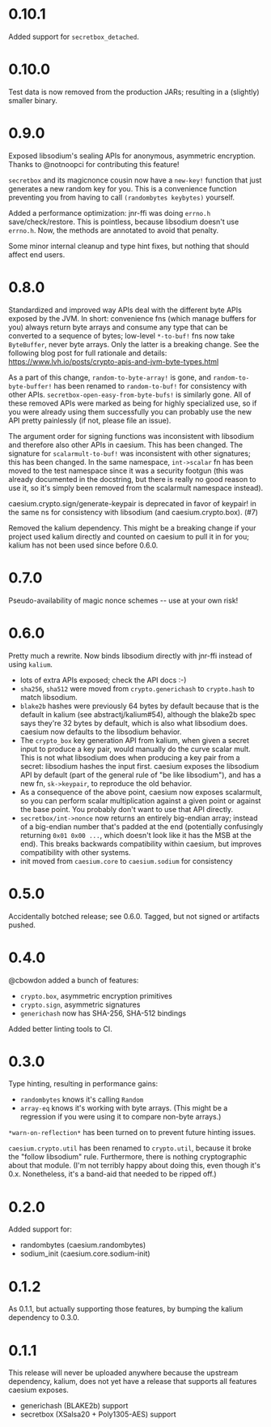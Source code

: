 # 0.10.1

Added support for `secretbox_detached`.

# 0.10.0

Test data is now removed from the production JARs; resulting in a (slightly)
smaller binary.

# 0.9.0

Exposed libsodium's sealing APIs for anonymous, asymmetric
encryption. Thanks to @notnoopci for contributing this feature!

`secretbox` and its magicnonce cousin now have a `new-key!` function
that just generates a new random key for you. This is a convenience
function preventing you from having to call `(randombytes keybytes)`
yourself.

Added a performance optimization: jnr-ffi was doing `errno.h`
save/check/restore. This is pointless, because libsodium doesn't use
`errno.h`. Now, the methods are annotated to avoid that penalty.

Some minor internal cleanup and type hint fixes, but nothing that
should affect end users.

# 0.8.0

Standardized and improved way APIs deal with the different byte APIs exposed
by the JVM. In short: convenience fns (which manage buffers for you) always
return byte arrays and consume any type that can be converted to a sequence of
bytes; low-level `*-to-buf!` fns now take `ByteBuffer`, never byte
arrays. Only the latter is a breaking change. See the following blog post for
full rationale and details:
https://www.lvh.io/posts/crypto-apis-and-jvm-byte-types.html

As a part of this change, `random-to-byte-array!` is gone, and
`random-to-byte-buffer!` has been renamed to `random-to-buf!` for consistency
with other APIs. `secretbox-open-easy-from-byte-bufs!` is similarly gone. All
of these removed APIs were marked as being for highly specialized use, so if
you were already using them successfully you can probably use the new API
pretty painlessly (if not, please file an issue).

The argument order for signing functions was inconsistent with libsodium and
therefore also other APIs in caesium. This has been changed. The signature for
`scalarmult-to-buf!` was inconsistent with other signatures; this has been
changed. In the same namespace, `int->scalar` fn has been moved to the test
namespace since it was a security footgun (this was already documented in the
docstring, but there is really no good reason to use it, so it's simply been
removed from the scalarmult namespace instead).

caesium.crypto.sign/generate-keypair is deprecated in favor of keypair! in the
same ns for consistency with libsodium (and caesium.crypto.box). (#7)

Removed the kalium dependency. This might be a breaking change if your project
used kalium directly and counted on caesium to pull it in for you; kalium has
not been used since before 0.6.0.

# 0.7.0

Pseudo-availability of magic nonce schemes -- use at your own risk!

# 0.6.0

Pretty much a rewrite. Now binds libsodium directly with jnr-ffi instead of
using `kalium`.

* lots of extra APIs exposed; check the API docs :-)
* `sha256`, `sha512` were moved from `crypto.generichash` to `crypto.hash`
  to match libsodium.
* `blake2b` hashes were previously 64 bytes by default because that is the
  default in kalium (see abstractj/kalium#54), although the blake2b spec says
  they're 32 bytes by default, which is also what libsodium does. caesium now
  defaults to the libsodium behavior.
* The `crypto_box` key generation API from kalium, when given a secret input
  to produce a key pair, would manually do the curve scalar mult. This is not
  what libsodium does when producing a key pair from a secret: libsodium
  hashes the input first. caesium exposes the libsodium API by default (part
  of the general rule of "be like libsodium"), and has a new fn,
  `sk->keypair`, to reproduce the old behavior.
* As a consequence of the above point, caesium now exposes scalarmult, so you
  can perform scalar multiplication against a given point or against the base
  point. You probably don't want to use that API directly.
* `secretbox/int->nonce` now returns an entirely big-endian array; instead of
  a big-endian number that's padded at the end (potentially confusingly
  returning `0x01 0x00 ...`, which doesn't look like it has the MSB at the
  end). This breaks backwards compatibility within caesium, but improves
  compatibility with other systems.
* init moved from `caesium.core` to `caesium.sodium` for consistency

# 0.5.0

Accidentally botched release; see 0.6.0. Tagged, but not signed or artifacts
pushed.

# 0.4.0

@cbowdon added a bunch of features:

- `crypto.box`, asymmetric encryption primitives
- `crypto.sign`, asymmetric signatures
- `generichash` now has SHA-256, SHA-512 bindings

Added better linting tools to CI.

# 0.3.0

Type hinting, resulting in performance gains:

- `randombytes` knows it's calling `Random`
- `array-eq` knows it's working with byte arrays. (This might be a
  regression if you were using it to compare non-byte arrays.)

`*warn-on-reflection*` has been turned on to prevent future hinting
issues.

`caesium.crypto.util` has been renamed to `crypto.util`, because it
broke the "follow libsodium" rule. Furthermore, there is nothing
cryptographic about that module. (I'm not terribly happy about doing
this, even though it's 0.x. Nonetheless, it's a band-aid that needed
to be ripped off.)

# 0.2.0

Added support for:

- randombytes (caesium.randombytes)
- sodium_init (caesium.core.sodium-init)

# 0.1.2

As 0.1.1, but actually supporting those features, by bumping the
kalium dependency to 0.3.0.

# 0.1.1

This release will never be uploaded anywhere because the upstream
dependency, kalium, does not yet have a release that supports all
features caesium exposes.

- generichash (BLAKE2b) support
- secretbox (XSalsa20 + Poly1305-AES) support
